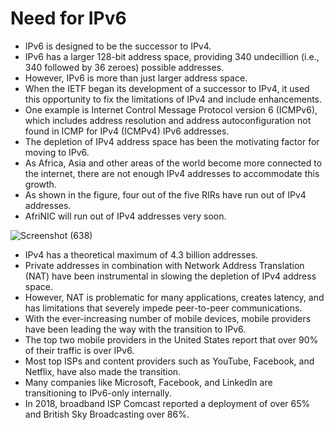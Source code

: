 # Need for IPv6

- IPv6 is designed to be the successor to IPv4.
- IPv6 has a larger 128-bit address space, providing 340 undecillion (i.e., 340 followed by 36 zeroes) possible addresses.
- However, IPv6 is more than just larger address space.
- When the IETF began its development of a successor to IPv4, it used this opportunity to fix the limitations of IPv4 and include enhancements.
- One example is Internet Control Message Protocol version 6 (ICMPv6), which includes address resolution and address autoconfiguration not found in ICMP for IPv4 (ICMPv4) IPv6 addresses.
- The depletion of IPv4 address space has been the motivating factor for moving to IPv6.
- As Africa, Asia and other areas of the world become more connected to the internet, there are not enough IPv4 addresses to accommodate this growth.
- As shown in the figure, four out of the five RIRs have run out of IPv4 addresses. 
- AfriNIC will run out of IPv4 addresses very soon.

![Screenshot (638)](https://user-images.githubusercontent.com/63872951/173133425-dde0dd1d-b50c-4106-bc48-863dd1a46072.png)

- IPv4 has a theoretical maximum of 4.3 billion addresses.
- Private addresses in combination with Network Address Translation (NAT) have been instrumental in slowing the depletion of IPv4 address space.
- However, NAT is problematic for many applications, creates latency, and has limitations that severely impede peer-to-peer communications.
- With the ever-increasing number of mobile devices, mobile providers have been leading the way with the transition to IPv6.
- The top two mobile providers in the United States report that over 90% of their traffic is over IPv6.
- Most top ISPs and content providers such as YouTube, Facebook, and Netflix, have also made the transition.
- Many companies like Microsoft, Facebook, and LinkedIn are transitioning to IPv6-only internally.
- In 2018, broadband ISP Comcast reported a deployment of over 65% and British Sky Broadcasting over 86%.
